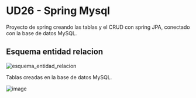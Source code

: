 # UD26 - Spring Mysql

Proyecto de spring creando las tablas y el CRUD con spring JPA, conectado con la base de datos MySQL.

## Esquema entidad relacion

![esquema_entidad_relacion](https://user-images.githubusercontent.com/67373492/169719287-2d72eb71-a2bb-4b33-98df-edb1b90cd364.png)

Tablas creadas en la base de datos MySQL.

![image](https://user-images.githubusercontent.com/67373492/170025100-66c2bcb9-1614-49ec-b47f-b2cffa5b9f43.png)
